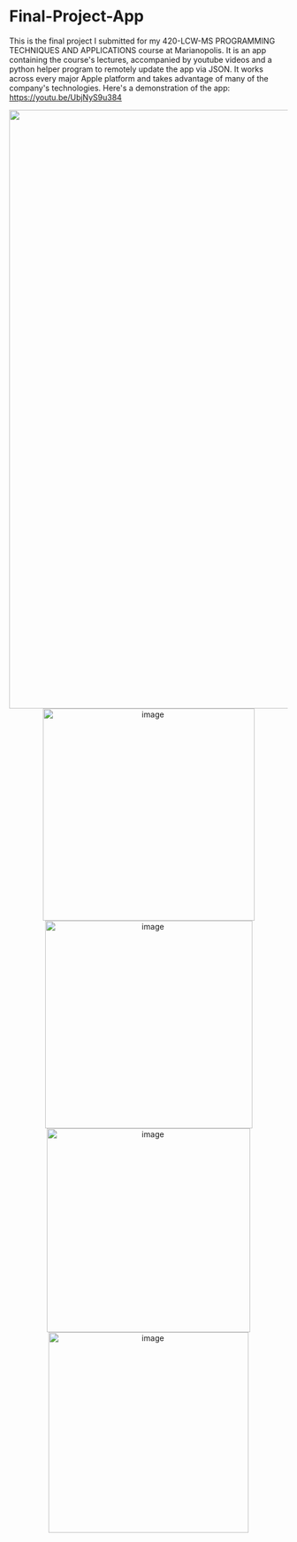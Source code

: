 # Final-Project-App
This is the final project I submitted for my 420-LCW-MS PROGRAMMING TECHNIQUES AND APPLICATIONS course at Marianopolis. It is an app containing the course's lectures, accompanied by youtube videos and a python helper program to remotely update the app via JSON. It works across every major Apple platform and takes advantage of many of the company's technologies. Here's a demonstration of the app: https://youtu.be/UbjNyS9u384

<div align="center">
<img width="1081" alt="image" src="https://user-images.githubusercontent.com/77747704/170801372-f853dfbb-c4fb-4d21-9e01-bfe7d30817ff.png">

<img width="383" alt="image" src="https://user-images.githubusercontent.com/77747704/170801130-1d4f02b4-552d-4940-ac71-289db97d7de2.png">

<img width="375" alt="image" src="https://user-images.githubusercontent.com/77747704/170801149-ef8281bd-7c39-4309-ac8f-398e5e7f03c5.png">

<img width="368" alt="image" src="https://user-images.githubusercontent.com/77747704/170801168-16887fa9-81ea-4d83-8de8-ddf0307b0838.png">

<img width="362" alt="image" src="https://user-images.githubusercontent.com/77747704/170801177-da22d54b-401b-4b2c-8fe2-1fa2047cb6a3.png">
</div>
